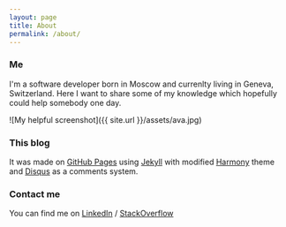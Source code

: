 ```yaml
---
layout: page
title: About
permalink: /about/
---
```


### Me

I'm a software developer born in Moscow and currenlty living in Geneva, Switzerland.
Here I want to share some of my knowledge which hopefully could help somebody one day.

![My helpful screenshot]({{ site.url }}/assets/ava.jpg)

### This blog

It was made on [GitHub Pages](https://pages.github.com/) using [Jekyll](http://jekyllrb.com/) with modified [Harmony](http://jekyllthemes.org/themes/harmony/) theme and [Disqus](https://disqus.com/) as a comments system.

### Contact me

You can find me on [LinkedIn](https://www.linkedin.com/pub/pavel-makhov/56/a6a/546) / [StackOverflow](http://stackoverflow.com/users/1252056/streetturtle)